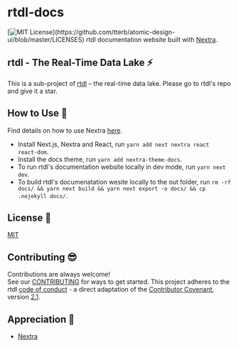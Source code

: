 # rtdl-docs
[![MIT License](https://img.shields.io/apm/l/atomic-design-ui.svg?)](https://github.com/tterb/atomic-design-ui/blob/master/LICENSES)  
rtdl documentation website built with [Nextra](https://nextra.vercel.app/).

## rtdl - The Real-Time Data Lake ⚡️
This is a sub-project of [rtdl](https://github.com/realtimedatalake/rtdl) – the real-time 
data lake. Please go to rtdl's repo and give it a star.

## How to Use 🌱
Find details on how to use Nextra [here](https://nextra.vercel.app/).  
  * Install Next.js, Nextra and React, run `yarn add next nextra react react-dom`.
  * Install the docs theme, run `yarn add nextra-theme-docs`.
  * To run rtdl's documentation website locally in dev mode, run `yarn next dev`.
  * To build rtdl's documenatation wesite locally to the out folder, run `rm -rf docs/ && yarn next build && yarn next export -o docs/ && cp .nojekyll docs/`.

## License 🤝
[MIT](./LICENSE)

## Contributing 😎
Contributions are always welcome!  
See our [CONTRIBUTING](./CONTRIBUTING.md) for ways to get started. 
This project adheres to the rtdl [code of conduct](./CODE_OF_CONDUCT.md) - a 
direct adaptation of the [Contributor Covenant](https://www.contributor-covenant.org/), 
version [2.1](https://www.contributor-covenant.org/version/2/1/code_of_conduct.html).

## Appreciation 🙏
  * [Nextra](https://nextra.vercel.app/)
